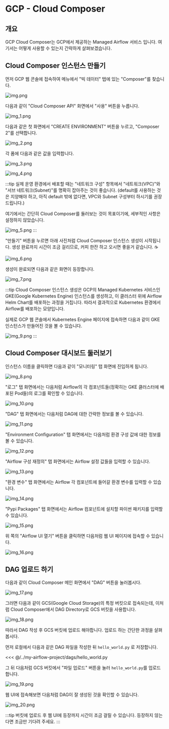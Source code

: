# GCP - Cloud Composer

## 개요

GCP Cloud Composer는 GCP에서 제공하는 Managed Airflow 서비스 입니다. 여기서는 어떻게 사용할 수 있는지 간략하게 살펴보겠습니다.

## Cloud Composer 인스턴스 만들기

먼저 GCP 웹 콘솔에 접속하여 메뉴에서 "빅 데이터" 탭에 있는 "Composer"를 찾습니다.

![img.png](./img.png)

다음과 같이 "Cloud Composer API" 화면에서 "사용" 버튼을 누릅니다.

![img_1.png](./img_1.png)

다음과 같은 첫 화면에서 "CREATE ENVIRONMENT" 버튼을 누르고, "Composer 2"를 선택합니다.

![img_2.png](./img_2.png)

각 폼에 다음과 같은 값을 입력합니다.

![img_3.png](./img_3.png)

![img_4.png](./img_4.png)

:::tip
실제 운영 환경에서 배포할 때는 "네트워크 구성" 항목에서 "네트워크(VPC)"와 "서브 네트워크(Subnet)"를 명확히 잡아주는 것이 좋습니다.
(default를 사용하는 것은 지양해야 하고, 아직 default 밖에 없다면, VPC와 Subnet 구성부터 하시기를 권장드립니다.)

여기에서는 간단히 Cloud Composer를 둘러보는 것이 목표이기에, 세부적인 사항은 설정하지 않았습니다.

![img_5.png](./img_5.png)
:::

"만들기" 버튼을 누르면 아래 사진처럼 Cloud Composer 인스턴스 생성이 시작됩니다. 생성 완료까지 시간이 조금 걸리므로, 커피 한잔 하고 오시면 좋을거 같습니다. ☕️

![img_6.png](./img_6.png)

생성이 완료되면 다음과 같은 화면이 등장합니다.

![img_7.png](./img_7.png)

:::tip
Cloud Composer 인스턴스 생성은 GCP의 Managed Kubernetes 서비스인 GKE(Google Kubernetes Engine) 인스턴스를 생성하고, 이 클러스터 위에
Airflow Helm Chart를 배포하는 과정을 거칩니다. 따라서 결과적으로 Kubernetes 환경에서 Airflow를 배포하는 모양입니다.

실제로 GCP 웹 콘솔에서 Kubernetes Engine 페이지에 접속하면 다음과 같이 GKE 인스턴스가 만들어진 것을 볼 수 있습니다.

![img_9.png](./img_9.png)
:::

## Cloud Composer 대시보드 둘러보기

인스턴스 이름을 클릭하면 다음과 같이 "모니터링" 탭 화면에 진입하게 됩니다.

![img_8.png](./img_8.png)

"로그" 탭 화면에서는 다음처럼 Airflow의 각 컴포넌트들(정확히는 GKE 클러스터에 배포된 Pod들)의 로그를 확인할 수 있습니다.

![img_10.png](./img_10.png)

"DAG" 탭 화면에서는 다음처럼 DAG에 대한 간략한 정보를 볼 수 있습니다.

![img_11.png](./img_11.png)

"Environment Configuration" 탭 화면에서는 다음처럼 환경 구성 값에 대한 정보를 볼 수 있습니다.

![img_12.png](./img_12.png)

"Airflow 구성 재정의" 탭 화면에서는 Airflow 설정 값들을 입력할 수 있습니다.

![img_13.png](./img_13.png)

"환경 변수" 탭 화면에서는 Airflow 각 컴포넌트에 들어갈 환경 변수를 입력할 수 있습니다.

![img_14.png](./img_14.png)

"Pypi Packages" 탭 화면에서는 Airflow 컴포넌트에 설치할 파이썬 패키지를 입력할 수 있습니다.

![img_15.png](./img_15.png)

위 쪽의 "Airflow UI 열기" 버튼을 클릭하면 다음처럼 웹 UI 페이지에 접속할 수 있습니다.

![img_16.png](./img_16.png)

## DAG 업로드 하기

다음과 같이 Cloud Composer 메인 화면에서 "DAG" 버튼을 눌러봅시다.

![img_17.png](./img_17.png)

그러면 다음과 같이 GCS(Google Cloud Storage)의 특정 버킷으로 접속되는데, 이처럼 Cloud Composer에서 DAG Directory로 GCS 버킷을 사용합니다.

![img_18.png](./img_18.png)

따라서 DAG 작성 후 GCS 버킷에 업로드 해야합니다. 업로드 하는 간단한 과정을 살펴봅시다.

먼저 로컬에서 다음과 같은 DAG 파일을 작성한 뒤 `hello_world.py` 로 저장합니다.

<<< @/../my-airflow-project/dags/hello_world.py

그 뒤 다음처럼 GCS 버킷에서 "파일 업로드" 버튼을 눌러 `hello_world.py`를 업로드 합니다.

![img_19.png](./img_19.png)

웹 UI에 접속해보면 다음처럼 DAG이 잘 생성된 것을 확인할 수 있습니다.

![img_20.png](./img_20.png)

:::tip
버킷에 업로드 후 웹 UI에 등장까지 시간이 조금 걸릴 수 있습니다. 등장하지 않는다면 조금만 기다려 주세요.
:::
